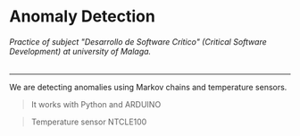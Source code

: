# Anomaly Detection
###### Practice of subject "_Desarrollo de Software Crítico_" (Critical Software Development) at university of Malaga.

----

We are detecting anomalies using Markov chains and temperature sensors.
	
> It works with Python and ARDUINO

> Temperature sensor NTCLE100

